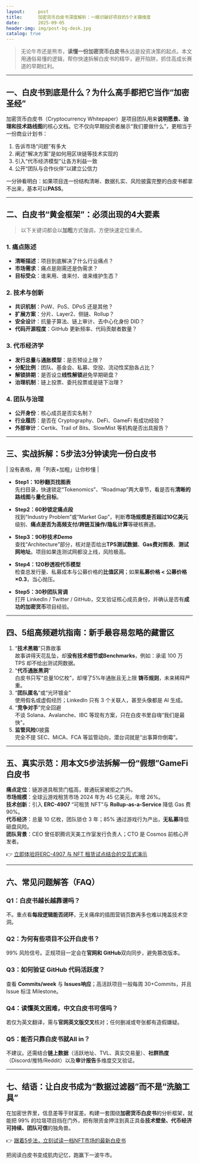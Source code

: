 ```yaml
---
layout:     post
title:      加密货币白皮书深度解析：一眼识破好项目的5个关键维度
date:       2025-09-05
header-img: img/post-bg-desk.jpg
catalog: true
---
```


> 无论牛市还是熊市，**读懂一份加密货币白皮书**永远是投资决策的起点。本文用通俗易懂的逻辑，帮你快速拆解白皮书的精华，避开陷阱，抓住高成长赛道的早期红利。

---

## 一、白皮书到底是什么？为什么高手都把它当作“加密圣经”

加密货币白皮书（Cryptocurrency Whitepaper）是项目团队用来**说明愿景、治理和技术路线图**的核心文档。它不仅向早期投资者展示“我们要做什么”，更相当于一份商业计划书：  
1. 告诉市场“问题”有多大  
2. 阐述“解决方案”是如何用区块链等技术实现的  
3. 引入“代币经济模型”让各方利益一致  
4. 公开“团队与合作伙伴”以建立公信力  

一分钟看明白：如果项目连一份结构清晰、数据扎实、风险披露完整的白皮书都拿不出来，基本可以**PASS**。  

---

## 二、白皮书“黄金框架”：必须出现的4大要素

> 以下关键词都会以**加粗**方式强调，方便快速定位重点。

### 1. **痛点陈述**  
- **清晰描述**：项目到底解决了什么行业痛点？  
- **市场需求**：痛点是刚需还是伪需求？  
- **目标受众**：谁来用、谁来付、谁来维护生态？

### 2. **技术与创新**  
- **共识机制**：PoW、PoS、DPoS 还是其他？  
- **扩展方案**：分片、Layer2、侧链、Rollup？  
- **安全设计**：抗量子算法、链上审计、去中心化身份 DID？  
- **代码开源程度**：GitHub 更新频率、代码贡献者数量？

### 3. **代币经济学**  
- **发行总量**与**通胀模型**：是否预设上限？  
- **分配比例**：团队、基金会、私募、空投、流动性奖励各占比？  
- **解锁排期**：是否设立**线性解锁**避免早期砸盘？  
- **治理机制**：链上投票、委托投票或是链下治理？

### 4. **团队与治理**  
- **公开身份**：核心成员是否实名制？  
- **行业履历**：是否在 Cryptography、DeFi、GameFi 有成功经验？  
- **外部审计**：Certik、Trail of Bits、SlowMist 等机构是否出具报告？  

---

## 三、实战拆解：5步法3分钟读完一份白皮书

| 没有表格，用「列表+加粗」让你秒懂 |

- **Step1：10秒翻页找图表**  
  先扫目录，快速锁定“Tokenomics”、“Roadmap”两大章节，看是否有**清晰的路线图**与**量化目标**。  

- **Step2：60秒锁定痛点段**  
  找到“Industry Problem”或“Market Gap”，判断**市场规模是否超过10亿美元**级别、**痛点是否为高频支付/跨链互操作/隐私计算**等硬核赛道。  

- **Step3：90秒技术Demo**  
  查找“Architecture”部分，核对是否给出**TPS测试数据**、**Gas费对照表**、**测试网地址**。项目如果连测试网都没上线，风险极高。  

- **Step4：120秒透视代币模型**  
  检查总发行量、私募成本与公募价格的**比值区间**；如果**私募价格 < 公募价格 ×0.3**，当心抛压。  

- **Step5：30秒团队背调**  
  打开 LinkedIn / Twitter / GitHub，交叉验证核心成员身份，并确认是否有**成功的加密货币**项目经验。  

---

## 四、5组高频避坑指南：新手最容易忽略的藏雷区

1. “**技术黑箱**”只靠故事  
   故事讲得天花乱坠，却**没有技术细节或Benchmarks**，例如：承诺 100 万 TPS 却不给出测试网数据。  
2. “**代币通胀黑洞**”  
   白皮书只写“总量10亿枚”，却埋了5%年通胀且无上限 **铸币规则**，未来稀释严重。  
3. “**团队匿名**”或“光环镀金”  
   使用假名或虚假经历；LinkedIn 只有 3 个关联人，甚至头像都是 AI 生成。  
4. “**竞争对手**”完全回避  
   不谈 Solana、Avalanche、IBC 等现有方案，只在白皮书里自嗨“我们是最快"。  
5. **监管风险**0披露  
   完全不提 SEC、MiCA、FCA 等监管动向，潜台词就是“出事算你倒霉”。  

---

## 五、真实示范：用本文5步法拆解一份“假想”GameFi白皮书

**痛点定位**：链游道具租赁门槛高，普通玩家被拒之门外。  
**市场规模**：全球云游戏租赁市场 2024 年为 45 亿美元，年增 26%。  
**技术创新**：引入 **ERC-4907** “可租赁 NFT”与 **Rollup-as-a-Service** 降低 Gas 费 90%。  
**代币经济**：总量 10 亿枚，团队锁仓 3 年；85% 通过游戏行为产出，**无私募**降低砸盘风险。  
**团队背景**：CEO 曾任职腾讯天美工作室发行负责人；CTO 是 Cosmos 前核心开发者。  

👉 [立即体验将ERC-4907 与 NFT 租赁试点结合的交互式演示](https://okxdog.com/)

---

## 六、常见问题解答（FAQ）

### Q1：白皮书越长越靠谱吗？
不。重点看**每段逻辑能否闭环**，无关痛痒的插图营销页数再多也难以掩盖技术空洞。

### Q2：为何有些项目不公开白皮书？
99% 风险信号。正规项目一定会在**官网和 GitHub**双向同步，避免篡改版本。

### Q3：如何验证 GitHub 代码活跃度？
查看 **Commits/week** 与 **Issues响应**；高活跃项目一般每周 30+Commits，并且 Issue 标注 Milestone。

### Q4：读懂英文困难，中文白皮书可信吗？
若仅为英文翻译，需与**官网英文版交叉**核对；任何删减或夸张都有造假嫌疑。

### Q5：能否只靠白皮书就All in？
不建议。还需结合**链上数据**（活跃地址、TVL、真实交易量）、**社群热度**（Discord/推特/Reddit）以及**审计报告**多维度交叉验证。

---

## 七、结语：让白皮书成为“数据过滤器”而不是“洗脑工具”

在加密世界里，信息差等于财富差。构建一套围绕**加密货币白皮书**的分析框架，就能把 99% 的垃圾项目挡在门外，把有限资金押注到真正具备**技术壁垒、代币经济可持续、团队可信**的独角兽。

👉 [跟着5步法，立刻试读一档NFT市场的最新白皮书](https://okxdog.com/)

把阅读白皮书变成肌肉记忆，跑赢下一波牛市。